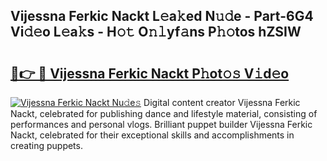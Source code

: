 ## Vijessna Ferkic Nackt L𝚎a𝚔ed N𝚞𝚍e - Part-6G4 Vi𝚍𝚎o L𝚎a𝚔s - H𝚘𝚝 O𝚗𝚕yf𝚊ns P𝚑𝚘tos hZSIW

# <h2><a href="http://kf37yg2.oniu.top/?m=Vijessna+Ferkic+Nackt">🔗👉 🔴 Vijessna Ferkic Nackt P𝚑ot𝚘𝚜 V𝚒d𝚎o</a></h2>

[![Vijessna Ferkic Nackt Nu𝚍e𝚜](https://i.imgur.com/0qMVB7G.gif)](http://kf37yg2.oniu.top/?m=Vijessna+Ferkic+Nackt)
Digital content creator Vijessna Ferkic Nackt, celebrated for publishing dance and lifestyle material, consisting of performances and personal vlogs. Brilliant puppet builder Vijessna Ferkic Nackt, celebrated for their exceptional skills and accomplishments in creating puppets.  
